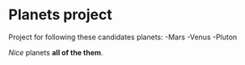 # Planets project

Project for following these candidates planets:
-Mars
-Venus
-Pluton

*Nice* planets **all of the them**.
